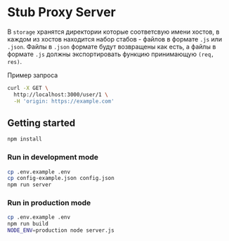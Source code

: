 # Stub Proxy Server

В `storage` хранятся директории которые соответсвую имени хостов, в каждом из хостов находится
набор стабов - файлов в формате `.js` или `.json`. Файлы в `.json` формате будут возвращены как есть,
а файлы в формате `.js` должны экспортировать функцию принимающую `(req, res)`.

Пример запроса
```bash
curl -X GET \
  http://localhost:3000/user/1 \
  -H 'origin: https://example.com'
```

## Getting started

```bash
npm install
```

### Run in development mode

```bash
cp .env.example .env
cp config-example.json config.json
npm run server
```

### Run in production mode
```bash
cp .env.example .env
npm run build
NODE_ENV=production node server.js
```
